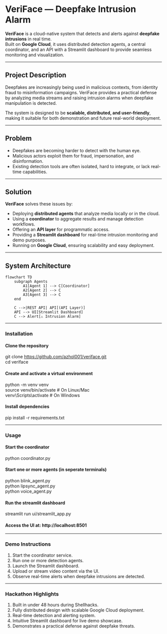 # VeriFace — Deepfake Intrusion Alarm  

**VeriFace** is a cloud-native system that detects and alerts against **deepfake intrusions** in real time.  
Built on **Google Cloud**, it uses distributed detection agents, a central coordinator, and an API with a Streamlit dashboard to provide seamless monitoring and visualization.  

---

## Project Description  

Deepfakes are increasingly being used in malicious contexts, from identity fraud to misinformation campaigns. VeriFace provides a practical defense by analyzing media streams and raising intrusion alarms when deepfake manipulation is detected.  

The system is designed to be **scalable, distributed, and user-friendly**, making it suitable for both demonstration and future real-world deployment.  

---

## Problem  

- Deepfakes are becoming harder to detect with the human eye.  
- Malicious actors exploit them for fraud, impersonation, and disinformation.  
- Existing detection tools are often isolated, hard to integrate, or lack real-time capabilities.  

---

## Solution  

**VeriFace** solves these issues by:  
- Deploying **distributed agents** that analyze media locally or in the cloud.  
- Using a **coordinator** to aggregate results and manage detection workflows.  
- Offering an **API layer** for programmatic access.  
- Providing a **Streamlit dashboard** for real-time intrusion monitoring and demo purposes.  
- Running on **Google Cloud**, ensuring scalability and easy deployment.  

---

## System Architecture  

```mermaid
flowchart TD
    subgraph Agents
        A1[Agent 1] --> C[Coordinator]
        A2[Agent 2] --> C
        A3[Agent 3] --> C
    end

    C -->|REST API| API[(API Layer)]
    API --> UI[Streamlit Dashboard]
    C --> Alert[⚠️ Intrusion Alarm]
```

---

### Installation

#### Clone the repository 
git clone https://github.com/azhol001/veriface.git  
cd veriface

#### Create and activate a virtual environment 
python -m venv venv  
source venv/bin/activate    # On Linux/Mac  
venv\Scripts\activate        # On Windows

#### Install dependencies 
pip install -r requirements.txt

---

### Usage

#### Start the coordinator
python coordinator.py

#### Start one or more agents (in seperate terminals)

python blink_agent.py  
python lipsync_agent.py  
python voice_agent.py


#### Run the streamlit dashboard

streamlit run ui/streamlit_app.py 

#### Access the UI at: http://localhost:8501

---

### Demo Instructions

1. Start the coordinator service.  
2. Run one or more detection agents.  
3. Launch the Streamlit dashboard.  
4. Upload or stream video content via the UI.  
5. Observe real-time alerts when deepfake intrusions are detected.

---

### Hackathon Highlights

1. Built in under 48 hours during Shellhacks.  
2. Fully distributed design with scalable Google Cloud deployment.  
3. Real-time detection and alerting system.  
4. Intuitive Streamlit dashboard for live demo showcase.  
5. Demonstrates a practical defense against deepfake threats.  

